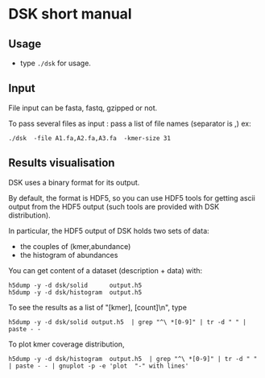 # DSK  short manual

## Usage

* type `./dsk` for usage.


## Input

File input can be fasta, fastq, gzipped or not.

To pass several files as input : pass a list of file names (separator is ,) ex:  

    ./dsk  -file A1.fa,A2.fa,A3.fa  -kmer-size 31
    

## Results visualisation

DSK uses a binary format for its output. 

By default, the format is HDF5, so you can use HDF5 tools for getting ascii output
from the HDF5 output (such tools are provided with DSK distribution).

In particular, the HDF5 output of DSK holds two sets of data:
   
* the couples of (kmer,abundance)
* the histogram of abundances
    
You can get content of a dataset (description + data) with:
    
    h5dump -y -d dsk/solid      output.h5
    h5dump -y -d dsk/histogram  output.h5

To see the results as a list of "[kmer], [count]\n", type 

    h5dump -y -d dsk/solid output.h5  | grep "^\ *[0-9]" | tr -d " " | paste - -
    
To plot kmer coverage distribution,    
    
    h5dump -y -d dsk/histogram  output.h5  | grep "^\ *[0-9]" | tr -d " " | paste - - | gnuplot -p -e 'plot  "-" with lines'     

    
